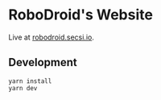 # RoboDroid's Website

Live at [robodroid.secsi.io](https://robodroid.secsi.io).

## Development

```
yarn install
yarn dev
```
